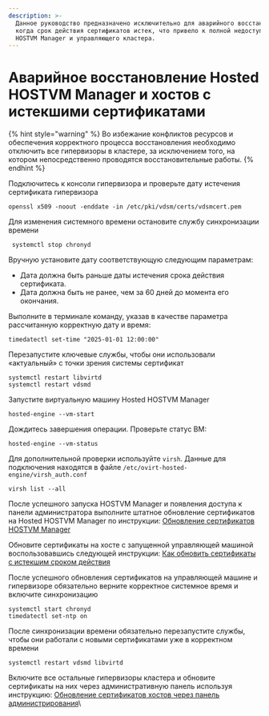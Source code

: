 ```yaml
---
description: >-
  Данное руководство предназначено исключительно для аварийного восстановления,
  когда срок действия сертификатов истек, что привело к полной недоступности
  HOSTVM Manager и управляющего кластера.
---
```


# Аварийное восстановление Hosted HOSTVM Manager и хостов с истекшими сертификатами

{% hint style="warning" %}
Во избежание конфликтов ресурсов и обеспечения корректного процесса восстановления необходимо отключить все гипервизоры в кластере, за исключением того, на котором непосредственно проводятся восстановительные работы.
{% endhint %}

Подключитесь к консоли гипервизора и проверьте дату истечения сертификата гипервизора

```
openssl x509 -noout -enddate -in /etc/pki/vdsm/certs/vdsmcert.pem
```

Для изменения системного времени остановите службу синхронизации времени

```
 systemctl stop chronyd
```

Вручную установите дату соответствующую следующим параметрам:

* Дата должна быть раньше даты истечения срока действия сертификата.
* Дата должна быть не ранее, чем за 60 дней до момента его окончания.

Выполните в терминале команду, указав в качестве параметра рассчитанную корректную дату и время:

```
timedatectl set-time "2025-01-01 12:00:00"
```

Перезапустите ключевые службы, чтобы они использовали «актуальный» с точки зрения системы сертификат

```
systemctl restart libvirtd
systemctl restart vdsmd
```

Запустите виртуальную машину Hosted HOSTVM Manager

```
hosted-engine --vm-start
```

Дождитесь завершения операции. Проверьте статус ВМ:

```
hosted-engine --vm-status
```

Для дополнительной проверки используйте `virsh`. Данные для подключения находятся в файле `/etc/ovirt-hosted-engine/virsh_auth.conf`

```
virsh list --all
```

После успешного запуска HOSTVM Manager и появления доступа к панели администратора выполните штатное обновление сертификатов на Hosted HOSTVM Manager по инструкции: [Обновление сертификатов HOSTVM Manager](kak-peregenerirovat-ssl-sertifikaty-na-hosted-engine-i-khostakh.md#obnovlenie-sertifikatov-hostvm-manager)

Обновите сертификаты на хосте с запущенной управляющей машиной воспользовавшись  следующей инструкции: [Как обновить сертификаты с истекшим сроком действия](kak-obnovit-sertifikaty-s-istekshim-srokom-deistviya.md)

После успешного обновления сертификатов на управляющей машине и гипервизоре обязательно верните корректное системное время и включите синхронизацию

```
systemctl start chronyd
timedatectl set-ntp on
```

После синхронизации времени обязательно перезапустите службы, чтобы они работали с новыми сертификатами уже в корректном времени

```
systemctl restart vdsmd libvirtd
```

Включите все остальные гипервизоры кластера и обновите сертификаты на них через административную панель используя инструкцию: [Обновление сертификатов хостов через панель администрирования](kak-peregenerirovat-ssl-sertifikaty-na-hosted-engine-i-khostakh.md#obnovlenie-sertifikatov-khostov-cherez-panel-administrirovaniya)\
